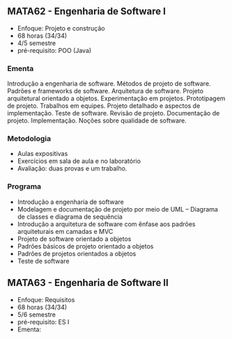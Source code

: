
## MATA62 - Engenharia de Software I

+ Enfoque: Projeto e construção
+ 68 horas (34/34)
+ 4/5 semestre
+ pré-requisito: POO (Java)

### Ementa 

Introdução a engenharia de software. Métodos de projeto de software. Padrões e frameworks de software. Arquitetura de software. Projeto arquitetural orientado a objetos. Experimentação em projetos. Prototipagem de projeto. Trabalhos em equipes. Projeto detalhado e aspectos de implementação. Teste de software. Revisão de projeto. Documentação de projeto. Implementação. Noções sobre qualidade de software.

###  Metodologia

- Aulas expositivas
- Exercícios em sala de aula e no laboratório
- Avaliação: duas provas e um trabalho.

### Programa

- Introdução a engenharia de software
- Modelagem e documentação de projeto por meio de UML 
– Diagrama de classes e diagrama de sequência 
- Introdução a arquitetura de software com ênfase aos padrões arquiteturais em camadas e MVC
- Projeto de software orientado a objetos
- Padrões básicos de projeto orientado a objetos
- Padrões de projetos orientados a objetos
- Teste de software

## MATA63 - Engenharia de Software II

+ Enfoque: Requisitos
+ 68 horas (34/34)
+ 5/6 semestre
+ pré-requisito: ES I
+ Ementa: 

